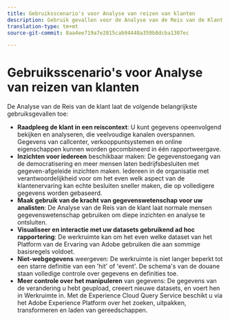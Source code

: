 ```yaml
---
title: Gebruiksscenario's voor Analyse van reizen van klanten
description: Gebruik gevallen voor de Analyse van de Reis van de Klant
translation-type: tm+mt
source-git-commit: 8aa4ee719a7e2815cab94448a359b8dcba1307ec

---
```



# Gebruiksscenario&#39;s voor Analyse van reizen van klanten

De Analyse van de Reis van de klant laat de volgende belangrijkste gebruiksgevallen toe:

* **Raadpleeg de klant in een reiscontext**: U kunt gegevens opeenvolgend bekijken en analyseren, die veelvoudige kanalen overspannen. Gegevens van callcenter, verkooppuntsystemen en online eigenschappen kunnen worden gecombineerd in één rapportweergave.
* **Inzichten voor iedereen** beschikbaar maken: De gegevenstoegang van de democratisering en meer mensen laten bedrijfsbesluiten met gegeven-afgeleide inzichten maken. Iedereen in de organisatie met verantwoordelijkheid voor om het even welk aspect van de klantenervaring kan echte besluiten sneller maken, die op volledigere gegevens worden gebaseerd.
* **Maak gebruik van de kracht van gegevenswetenschap voor uw analisten**: De Analyse van de Reis van de klant laat normale mensen gegevenswetenschap gebruiken om diepe inzichten en analyse te ontsluiten.
* **Visualiseer en interactie met uw datasets gebruikend ad hoc rapportering**: De werkruimte kan om het even welke dataset van het Platform van de Ervaring van Adobe gebruiken die aan sommige basisregels voldoet.
* **Niet-webgegevens** weergeven: De werkruimte is niet langer beperkt tot een starre definitie van een &#39;hit&#39; of &#39;event&#39;. De schema&#39;s van de douane staan volledige controle over gegevens en definities toe.
* **Meer controle over het manipuleren** van gegevens: De gegevens van de verandering u hebt geupload, creeert nieuwe datasets, en voert hen in Werkruimte in. Met de Experience Cloud Query Service beschikt u via het Adobe Experience Platform over het zoeken, uitpakken, transformeren en laden van gereedschappen.
